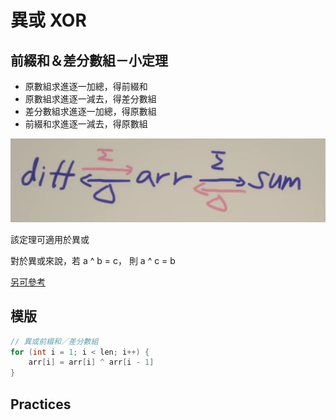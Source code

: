 # 異或 XOR

## 前綴和＆差分數組－小定理

- 原數組求進逐一加總，得前綴和
- 原數組求進逐一減去，得差分數組
- 差分數組求進逐一加總，得原數組
- 前綴和求進逐一減去，得原數組

![](../../img/20221018220741.png)

該定理可適用於異或

對於異或來說，若 a ^ b = c， 則 a ^ c = b 

[另可參考](https://www.ruanyifeng.com/blog/2021/01/_xor.html)

## 模版

```java
// 異或前綴和／差分數組
for (int i = 1; i < len; i++) {
    arr[i] = arr[i] ^ arr[i - 1]
}
```

## Practices
### []()